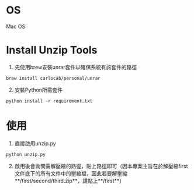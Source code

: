 # OS
Mac OS

# Install Unzip Tools

1. 先使用brew安裝unrar套件以確保系統有該套件的路徑
```
brew install carlocab/personal/unrar
```

2. 安裝Python所需套件
```
python install -r requirement.txt
```

# 使用
1. 直接啟用unzip.py
```
python unzip.py
```

2. 啟用後會詢問需解壓縮的路徑，貼上路徑即可（因本專案主旨在於解壓縮first文件底下的所有文件中的壓縮檔，因此若要解壓縮**/first/second/third.zip**，請貼上**/first**）
